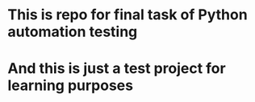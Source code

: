 # This is repo for final task of Python automation testing
# And this is just a test project for learning purposes
